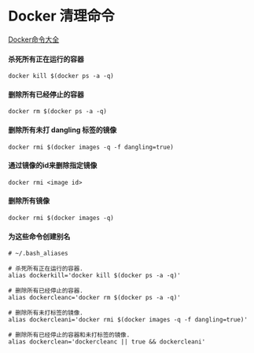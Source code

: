 # Docker 清理命令

[Docker命令大全](./docker-command-manual.md)

#### 杀死所有正在运行的容器

```shell
docker kill $(docker ps -a -q)
```

#### 删除所有已经停止的容器
```shell
docker rm $(docker ps -a -q)
```

#### 删除所有未打 dangling 标签的镜像
```shell
docker rmi $(docker images -q -f dangling=true)
```

#### 通过镜像的id来删除指定镜像
```shell
docker rmi <image id>
```

#### 删除所有镜像
```shell
docker rmi $(docker images -q)
```

#### 为这些命令创建别名
```shell
# ~/.bash_aliases

# 杀死所有正在运行的容器.
alias dockerkill='docker kill $(docker ps -a -q)'

# 删除所有已经停止的容器.
alias dockercleanc='docker rm $(docker ps -a -q)'

# 删除所有未打标签的镜像.
alias dockercleani='docker rmi $(docker images -q -f dangling=true)'

# 删除所有已经停止的容器和未打标签的镜像.
alias dockerclean='dockercleanc || true && dockercleani'
```

